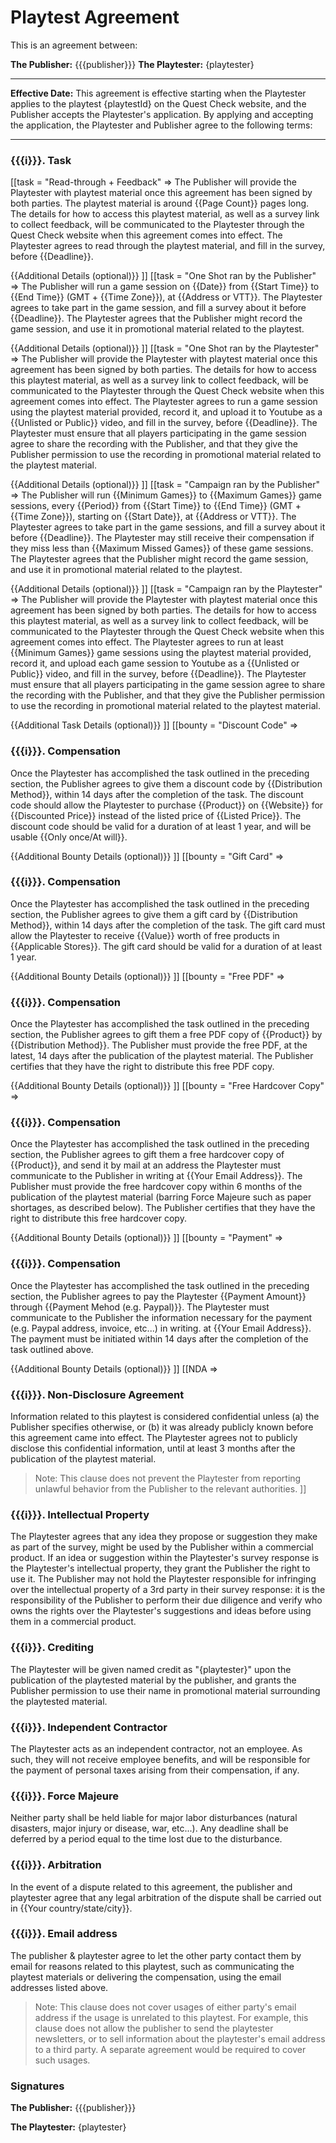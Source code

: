 # Playtest Agreement
This is an agreement between:

**The Publisher:** {{{publisher}}}
**The Playtester:** {playtester}

___
**Effective Date:** This agreement is effective starting when the Playtester applies to the playtest {playtestId} on the Quest Check website, and the Publisher accepts the Playtester's application. By applying and accepting the application, the Playtester and Publisher agree to the following terms:

___
### {{{i}}}. Task
[[task = "Read-through + Feedback" =>
The Publisher will provide the Playtester with playtest material once this agreement has been signed by both parties. The playtest material is around {{Page Count}} pages long. The details for how to access this playtest material, as well as a survey link to collect feedback, will be communicated to the Playtester through the Quest Check website when this agreement comes into effect. The Playtester agrees to read through the playtest material, and fill in the survey, before {{Deadline}}.

{{Additional Details (optional)}}
]]
[[task = "One Shot ran by the Publisher" =>
The Publisher will run a game session on {{Date}} from {{Start Time}} to {{End Time}} (GMT + {{Time Zone}}), at {{Address or VTT}}. The Playtester agrees to take part in the game session, and fill a survey about it before {{Deadline}}. The Playtester agrees that the Publisher might record the game session, and use it in promotional material related to the playtest.

{{Additional Details (optional)}}
]]
[[task = "One Shot ran by the Playtester" =>
The Publisher will provide the Playtester with playtest material once this agreement has been signed by both parties. The details for how to access this playtest material, as well as a survey link to collect feedback, will be communicated to the Playtester through the Quest Check website when this agreement comes into effect. The Playtester agrees to run a game session using the playtest material provided, record it, and upload it to Youtube as a {{Unlisted or Public}} video, and fill in the survey, before {{Deadline}}. The Playtester must ensure that all players participating in the game session agree to share the recording with the Publisher, and that they give the Publisher permission to use the recording in promotional material related to the playtest material.

{{Additional Details (optional)}}
]]
[[task = "Campaign ran by the Publisher" =>
The Publisher will run {{Minimum Games}} to {{Maximum Games}} game sessions, every {{Period}} from {{Start Time}} to {{End Time}} (GMT + {{Time Zone}}), starting on {{Start Date}}, at {{Address or VTT}}. The Playtester agrees to take part in the game sessions, and fill a survey about it before {{Deadline}}. The Playtester may still receive their compensation if they miss less than {{Maximum Missed Games}} of these game sessions. The Playtester agrees that the Publisher might record the game session, and use it in promotional material related to the playtest. 

{{Additional Details (optional)}}
]]
[[task = "Campaign ran by the Playtester" =>
The Publisher will provide the Playtester with playtest material once this agreement has been signed by both parties. The details for how to access this playtest material, as well as a survey link to collect feedback, will be communicated to the Playtester through the Quest Check website when this agreement comes into effect. The Playtester agrees to run at least {{Minimum Games}} game sessions using the playtest material provided, record it, and upload each game session to Youtube as a {{Unlisted or Public}} video, and fill in the survey, before {{Deadline}}. The Playtester must ensure that all players participating in the game session agree to share the recording with the Publisher, and that they give the Publisher permission to use the recording in promotional material related to the playtest material.

{{Additional Task Details (optional)}}
]]
[[bounty = "Discount Code" =>
### {{{i}}}. Compensation
Once the Playtester has accomplished the task outlined in the preceding section, the Publisher agrees to give them a discount code by {{Distribution Method}}, within 14 days after the completion of the task. The discount code should allow the Playtester to purchase {{Product}} on {{Website}} for {{Discounted Price}} instead of the listed price of {{Listed Price}}. The discount code should be valid for a duration of at least 1 year, and will be usable {{Only once/At will}}.

{{Additional Bounty Details (optional)}}
]]
[[bounty = "Gift Card" =>
### {{{i}}}. Compensation
Once the Playtester has accomplished the task outlined in the preceding section, the Publisher agrees to give them a gift card by {{Distribution Method}}, within 14 days after the completion of the task. The gift card must allow the Playtester to receive {{Value}} worth of free products in {{Applicable Stores}}. The gift card should be valid for a duration of at least 1 year.

{{Additional Bounty Details (optional)}}
]]
[[bounty = "Free PDF" =>
### {{{i}}}. Compensation
Once the Playtester has accomplished the task outlined in the preceding section, the Publisher agrees to gift them a free PDF copy of {{Product}} by {{Distribution Method}}. The Publisher must provide the free PDF, at the latest, 14 days after the publication of the playtest material. The Publisher certifies that they have the right to distribute this free PDF copy.

{{Additional Bounty Details (optional)}}
]]
[[bounty = "Free Hardcover Copy" =>
### {{{i}}}. Compensation
Once the Playtester has accomplished the task outlined in the preceding section, the Publisher agrees to gift them a free hardcover copy of {{Product}}, and send it by mail at an address the Playtester must communicate to the Publisher in writing at {{Your Email Address}}. The Publisher must provide the free hardcover copy within 6 months of the publication of the playtest material (barring Force Majeure such as paper shortages, as described below). The Publisher certifies that they have the right to distribute this free hardcover copy.

{{Additional Bounty Details (optional)}}
]]
[[bounty = "Payment" =>
### {{{i}}}. Compensation
Once the Playtester has accomplished the task outlined in the preceding section, the Publisher agrees to pay the Playtester {{Payment Amount}} through {{Payment Mehod (e.g. Paypal)}}. The Playtester must communicate to the Publisher the information necessary for the payment (e.g. Paypal address, invoice, etc...) in writing. at {{Your Email Address}}. The payment must be initiated within 14 days after the completion of the task outlined above.

{{Additional Bounty Details (optional)}}
]]
[[NDA =>
### {{{i}}}. Non-Disclosure Agreement
Information related to this playtest is considered confidential unless (a) the Publisher specifies otherwise, or (b) it was already publicly known before this agreement came into effect. The Playtester agrees not to publicly disclose this confidential information, until at least 3 months after the publication of the playtest material.

> Note: This clause does not prevent the Playtester from reporting unlawful behavior from the Publisher to the relevant authorities.
]]

### {{{i}}}. Intellectual Property
The Playtester agrees that any idea they propose or suggestion they make as part of the survey, might be used by the Publisher within a commercial product. If an idea or suggestion within the Playtester's survey response is the Playtester's intellectual property, they grant the Publisher the right to use it.
The Publisher may not hold the Playtester responsible for infringing over the intellectual property of a 3rd party in their survey response: it is the responsibility of the Publisher to perform their due diligence and verify who owns the rights over the Playtester's suggestions and ideas before using them in a commercial product.

### {{{i}}}. Crediting
The Playtester will be given named credit as "{playtester}" upon the publication of the playtested material by the publisher, and grants the Publisher permission to use their name in promotional material surrounding the playtested material.

### {{{i}}}. Independent Contractor
The Playtester acts as an independent contractor, not an employee. As such, they will not receive employee benefits, and will be responsible for the payment of personal taxes arising from their compensation, if any.

### {{{i}}}. Force Majeure
Neither party shall be held liable for major labor disturbances (natural disasters, major injury or disease, war, etc...). Any deadline shall be deferred by a period equal to the time lost due to the disturbance.

### {{{i}}}. Arbitration
In the event of a dispute related to this agreement, the publisher and playtester agree that any legal arbitration of the dispute shall be carried out in {{Your country/state/city}}.

### {{{i}}}. Email address
The publisher & playtester agree to let the other party contact them by email for reasons related to this playtest, such as communicating the playtest materials or delivering the compensation, using the email addresses listed above.

> Note: This clause does not cover usages of either party's email address if the usage is unrelated to this playtest. For example, this clause does not allow the publisher to send the playtester newsletters, or to sell information about the playtester's email address to a third party. A separate agreement would be required to cover such usages.

### Signatures
**The Publisher:** {{{publisher}}}

**The Playtester:** {playtester}
